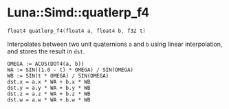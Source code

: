 # Luna::Simd::quatlerp_f4

```c++
float4 quatlerp_f4(float4 a, float4 b, f32 t)
```

Interpolates between two unit quaternions `a` and `b` using linear interpolation, and stores the result in `dst`. 


```
OMEGA := ACOS(DOT4(a, b))
WA := SIN((1.0 - t) * OMEGA) / SIN(OMEGA)
WB := SIN(t * OMEGA) / SIN(OMEGA)
dst.x = a.x * WA + b.x * WB
dst.y = a.y * WA + b.y * WB
dst.z = a.z * WA + b.z * WB
dst.w = a.w * WA + b.w * WB
```


